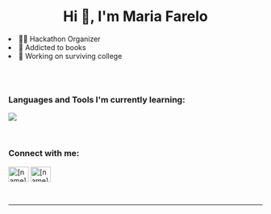 <h1 align="center">Hi 👋, I'm Maria Farelo </h1>
<li> 🙋‍♀️ Hackathon Organizer </li>
<li> 📘 Addicted to books </li> 
<li> 🔭 Working on surviving college </li>




<p align="left"> <a href="https://twitter.com/" target="blank"><img src="https://img.shields.io/twitter/follow/?logo=twitter&style=for-the-badge" alt="" /></a> </p>


<br>
<h3 align="left">Languages and Tools I'm currently learning:</h3>

<p >
  <a href="https://skillicons.dev">
    <img src="https://skillicons.dev/icons?i=git,css,figma,idea,html,java,js,linux,nodejs,py,react,vscode,cpp,dart,flutter,npm,vercel,vite&perline=9" />
  </a>
</p>

<br>



<h3 align="left">Connect with me:</h3>
<p align="left">
<a href="https://linkedin.com/in/mariafareloiglesias" target="blank"><img align="center" src="https://skillicons.dev/icons?i=linkedin" alt="[name]" height="30" width="40" /></a>
<a href="mailto:maria190504@gmail.com"><img align="center" src="https://skillicons.dev/icons?i=gmail" alt="[name]" height="30" width="40" /></a>

</p>
<br>

------
